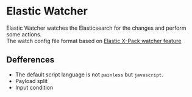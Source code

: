 # Elastic Watcher

Elastic Watcher watches the Elasticsearch for the changes and perform some actions.  
The watch config file format based on [Elastic X-Pack watcher feature](https://www.elastic.co/guide/en/x-pack/current/xpack-alerting.html)

## Defferences

- The default script language is not `painless` but `javascript`.
- Payload split
- Input condition